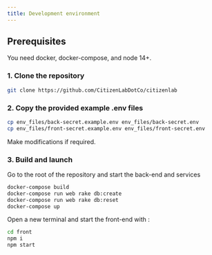 ```yaml
---
title: Development environment
---
```


## Prerequisites

You need docker, docker-compose, and node 14+.

### 1. Clone the repository
```bash
git clone https://github.com/CitizenLabDotCo/citizenlab
```

### 2. Copy the provided example .env files

```bash
cp env_files/back-secret.example.env env_files/back-secret.env
cp env_files/front-secret.example.env env_files/front-secret.env
```
Make modifications if required.

### 3. Build and launch

Go to the root of the repository and start the back-end and services
```bash
docker-compose build
docker-compose run web rake db:create
docker-compose run web rake db:reset
docker-compose up
```
Open a new terminal and start the front-end with :
```bash
cd front
npm i
npm start
```
